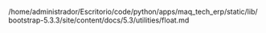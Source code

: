 /home/administrador/Escritorio/code/python/apps/maq_tech_erp/static/lib/bootstrap-5.3.3/site/content/docs/5.3/utilities/float.md